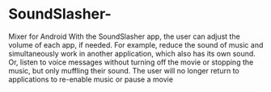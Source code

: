 # SoundSlasher-
Mixer for Android
With the SoundSlasher app, the user can adjust the volume of each app, if needed. For example, reduce the sound of music and simultaneously work in another application, which also has its own sound. Or, listen to voice messages without turning off the movie or stopping the music, but only muffling their sound. The user will no longer return to applications to re-enable music or pause a movie
